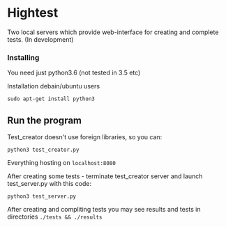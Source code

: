 #	Hightest 

Two local servers which provide web-interface for creating and complete tests. (In development) 

### Installing
 
You need just python3.6 (not tested in 3.5 etc) 

Installation debain/ubuntu users 
```
sudo apt-get install python3
```

## Run the program

Test_creator doesn't use foreign libraries, so you can: 

```
python3 test_creator.py
```
Everything hosting on `localhost:8080`

After creating some tests - terminate test_creator server and launch test_server.py with this code:

```
python3 test_server.py
```

After creating and compliting tests you may see results and tests in directories `./tests && ./results`
